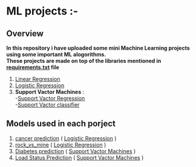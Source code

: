 # ML projects :-
## Overview
 **In this repository i have uploaded some mini Machine Learning projects using some important ML alogorithms.** <br>
 **These projects are made on  top of the libraries mentioned in [requirements.txt](https://github.com/MayukhBaruaha/Machine_Learning_Projects/blob/main/requirements.txt) file**
1. [Linear Regression](https://ml-cheatsheet.readthedocs.io/en/latest/linear_regression.html)
2. [Logistic Regression](https://ml-cheatsheet.readthedocs.io/en/latest/logistic_regression.html)
3. **Support Vactor Machines** : <br>
                 -[Support Vactor Regression](https://en.wikipedia.org/wiki/Support_vector_machine#Regression)<br>
                 -[Support Vactor classifier](https://www.mathworks.com/help/stats/support-vector-machines-for-binary-classification.html)<br>





 ## Models used in each porject
 1. [cancer prediction](https://github.com/MayukhBaruaha/Machine_Learning_Projects/tree/main/cancer%20prediction) ( [Logistic Regression](https://ml-cheatsheet.readthedocs.io/en/latest/logistic_regression.html) )
 2. [rock_vs_mine](https://github.com/MayukhBaruaha/Machine_Learning_Projects/tree/main/rock_vs_mine) ( [Logistic Regression](https://ml-cheatsheet.readthedocs.io/en/latest/logistic_regression.html) )
 3. [Diabetes prediction](https://github.com/MayukhBaruaha/Machine_Learning_Projects/tree/main/Diabetes%20prediction)   ( [Support Vactor Machines](https://en.wikipedia.org/wiki/Support_vector_machine) )
 4. [Load Status Prediction](https://github.com/MayukhBaruaha/Machine_Learning_Projects/tree/main/Loan%20status%20prediction)   ( [Support Vactor Machines](https://en.wikipedia.org/wiki/Support_vector_machine) )
